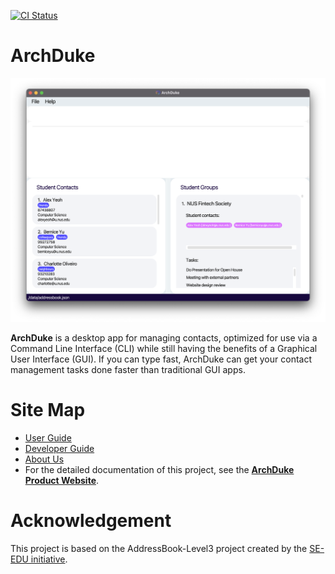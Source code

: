 [![CI Status](https://github.com/AY2122S2-CS2103-W16-3/tp/workflows/Java%20CI/badge.svg)](https://github.com/AY2122S2-CS2103-W16-3/tp/actions)

# ArchDuke

![Ui](docs/images/Ui.png)

**ArchDuke** is a desktop app for managing contacts, optimized for use via a Command Line Interface (CLI) while still 
having the benefits of a Graphical User Interface (GUI). 
If you can type fast, ArchDuke can get your contact management tasks done faster than traditional GUI apps.
  
# Site Map

* [User Guide](https://github.com/AY2122S2-CS2103-W16-3/tp/blob/master/docs/UserGuide.md)
* [Developer Guide](https://github.com/AY2122S2-CS2103-W16-3/tp/blob/master/docs/DeveloperGuide.md)
* [About Us](https://github.com/AY2122S2-CS2103-W16-3/tp/blob/master/docs/AboutUs.md)
* For the detailed documentation of this project, see the **[ArchDuke Product Website](https://ay2122s2-cs2103-w16-3.github.io/tp/)**.

# Acknowledgement

This project is based on the AddressBook-Level3 project created by the [SE-EDU initiative](https://se-education.org).
